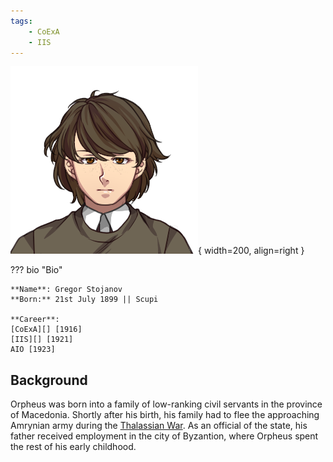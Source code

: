 ```yaml
---
tags:
    - CoExA
    - IIS
---
```


![Orpheus](../assets/people/O1923.png){ width=200, align=right }

??? bio "Bio"

    **Name**: Gregor Stojanov  
    **Born:** 21st July 1899 || Scupi   

    **Career**:   
    [CoExA][] [1916]  
    [IIS][] [1921]
    AIO [1923] 

## Background
Orpheus was born into a family of low-ranking civil servants in the province of Macedonia. Shortly after his birth, his family had to flee the approaching Amrynian army during the [Thalassian War](). As an official of the state, his father received employment in the city of Byzantion, where Orpheus spent the rest of his early childhood.